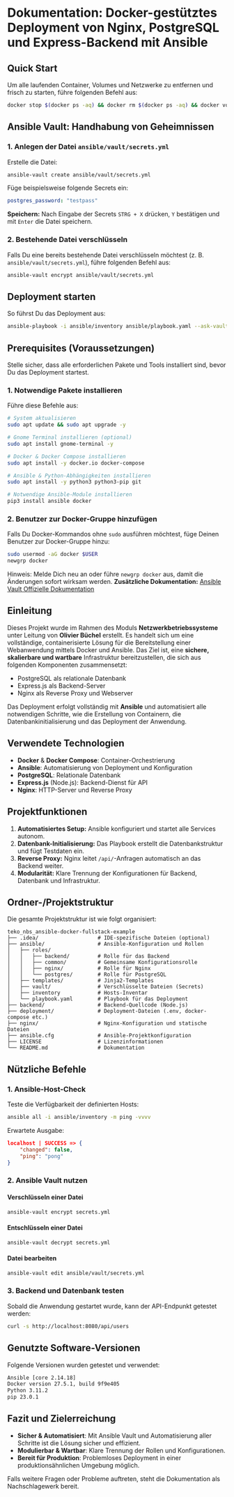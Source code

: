 # **Dokumentation: Docker-gestütztes Deployment von Nginx, PostgreSQL und Express-Backend mit Ansible**
## **Quick Start**
Um alle laufenden Container, Volumes und Netzwerke zu entfernen und frisch zu starten, führe folgenden Befehl aus:
``` bash
docker stop $(docker ps -aq) && docker rm $(docker ps -aq) && docker volume prune -f && docker network prune -f
```
## **Ansible Vault: Handhabung von Geheimnissen**
### **1. Anlegen der Datei `ansible/vault/secrets.yml`**
Erstelle die Datei:
``` bash
ansible-vault create ansible/vault/secrets.yml
```
Füge beispielsweise folgende Secrets ein:
``` yaml
postgres_password: "testpass"
```
**Speichern:** Nach Eingabe der Secrets `STRG + X` drücken, `Y` bestätigen und mit `Enter` die Datei speichern.
### **2. Bestehende Datei verschlüsseln**
Falls Du eine bereits bestehende Datei verschlüsseln möchtest (z. B. `ansible/vault/secrets.yml`), führe folgenden Befehl aus:
``` bash
ansible-vault encrypt ansible/vault/secrets.yml
```
## **Deployment starten**
So führst Du das Deployment aus:
``` bash
ansible-playbook -i ansible/inventory ansible/playbook.yaml --ask-vault-pass --ask-become-pass
```
## **Prerequisites (Voraussetzungen)**
Stelle sicher, dass alle erforderlichen Pakete und Tools installiert sind, bevor Du das Deployment startest.
### **1. Notwendige Pakete installieren**
Führe diese Befehle aus:
``` bash
# System aktualisieren
sudo apt update && sudo apt upgrade -y

# Gnome Terminal installieren (optional)
sudo apt install gnome-terminal -y

# Docker & Docker Compose installieren
sudo apt install -y docker.io docker-compose

# Ansible & Python-Abhängigkeiten installieren
sudo apt install -y python3 python3-pip git

# Notwendige Ansible-Module installieren
pip3 install ansible docker
```
### **2. Benutzer zur Docker-Gruppe hinzufügen**
Falls Du Docker-Kommandos ohne `sudo` ausführen möchtest, füge Deinen Benutzer zur Docker-Gruppe hinzu:
``` bash
sudo usermod -aG docker $USER
newgrp docker
```
Hinweis: Melde Dich neu an oder führe `newgrp docker` aus, damit die Änderungen sofort wirksam werden.
**Zusätzliche Dokumentation:**
[Ansible Vault Offizielle Dokumentation](https://docs.ansible.com/ansible/2.8/user_guide/vault.html)
## **Einleitung**
Dieses Projekt wurde im Rahmen des Moduls **Netzwerkbetriebssysteme** unter Leitung von **Olivier Büchel** erstellt. Es handelt sich um eine vollständige, containerisierte Lösung für die Bereitstellung einer Webanwendung mittels Docker und Ansible.
Das Ziel ist, eine **sichere, skalierbare und wartbare** Infrastruktur bereitzustellen, die sich aus folgenden Komponenten zusammensetzt:
- PostgreSQL als relationale Datenbank
- Express.js als Backend-Server
- Nginx als Reverse Proxy und Webserver

Das Deployment erfolgt vollständig mit **Ansible** und automatisiert alle notwendigen Schritte, wie die Erstellung von Containern, die Datenbankinitialisierung und das Deployment der Anwendung.
## **Verwendete Technologien**
- **Docker** & **Docker Compose**: Container-Orchestrierung
- **Ansible**: Automatisierung von Deployment und Konfiguration
- **PostgreSQL**: Relationale Datenbank
- **Express.js** (Node.js): Backend-Dienst für API
- **Nginx**: HTTP-Server und Reverse Proxy

## **Projektfunktionen**
1. **Automatisiertes Setup:**
   Ansible konfiguriert und startet alle Services autonom.
2. **Datenbank-Initialisierung:**
   Das Playbook erstellt die Datenbankstruktur und fügt Testdaten ein.
3. **Reverse Proxy:**
   Nginx leitet `/api/`-Anfragen automatisch an das Backend weiter.
4. **Modularität:**
   Klare Trennung der Konfigurationen für Backend, Datenbank und Infrastruktur.

## **Ordner-/Projektstruktur**
Die gesamte Projektstruktur ist wie folgt organisiert:
``` plaintext
teko_nbs_ansible-docker-fullstack-example
├── .idea/                   # IDE-spezifische Dateien (optional)
├── ansible/                 # Ansible-Konfiguration und Rollen
│   ├── roles/
│   │   ├── backend/         # Rolle für das Backend
│   │   ├── common/          # Gemeinsame Konfigurationsrolle
│   │   ├── nginx/           # Rolle für Nginx
│   │   └── postgres/        # Rolle für PostgreSQL
│   ├── templates/           # Jinja2-Templates
│   ├── vault/               # Verschlüsselte Dateien (Secrets)
│   ├── inventory            # Hosts-Inventar
│   └── playbook.yaml        # Playbook für das Deployment
├── backend/                 # Backend-Quellcode (Node.js)
├── deployment/              # Deployment-Dateien (.env, docker-compose etc.)
├── nginx/                   # Nginx-Konfiguration und statische Dateien
├── ansible.cfg              # Ansible-Projektkonfiguration
├── LICENSE                  # Lizenzinformationen
└── README.md                # Dokumentation
```
## **Nützliche Befehle**
### **1. Ansible-Host-Check**
Teste die Verfügbarkeit der definierten Hosts:
``` bash
ansible all -i ansible/inventory -m ping -vvvv
```
Erwartete Ausgabe:
``` json
localhost | SUCCESS => {
    "changed": false,
    "ping": "pong"
}
```
### **2. Ansible Vault nutzen**
#### Verschlüsseln einer Datei
``` bash
ansible-vault encrypt secrets.yml
```
#### Entschlüsseln einer Datei
``` bash
ansible-vault decrypt secrets.yml
```
#### Datei bearbeiten
``` bash
ansible-vault edit ansible/vault/secrets.yml
```
### **3. Backend und Datenbank testen**
Sobald die Anwendung gestartet wurde, kann der API-Endpunkt getestet werden:
``` bash
curl -s http://localhost:8080/api/users
```
## **Genutzte Software-Versionen**
Folgende Versionen wurden getestet und verwendet:
``` bash
Ansible [core 2.14.18]
Docker version 27.5.1, build 9f9e405
Python 3.11.2
pip 23.0.1
```
## **Fazit und Zielerreichung**
- **Sicher & Automatisiert**: Mit Ansible Vault und Automatisierung aller Schritte ist die Lösung sicher und effizient.
- **Modulierbar & Wartbar**: Klare Trennung der Rollen und Konfigurationen.
- **Bereit für Produktion**: Problemloses Deployment in einer produktionsähnlichen Umgebung möglich.

Falls weitere Fragen oder Probleme auftreten, steht die Dokumentation als Nachschlagewerk bereit.
